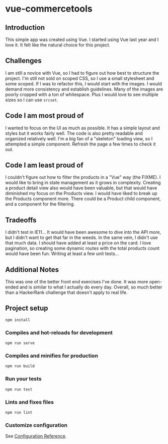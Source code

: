 # vue-commercetools

## Introduction
This simple app was created using Vue.
I started using Vue last year and I love it.
It felt like the natural choice for this project.

## Challenges
I am still a novice with Vue, so I had to figure out how best to structure the project.
I'm still not sold on scoped CSS, so I use a small stylesheet and some scoped.
If I was to refactor this, I would start with the images.
I would demand more consistency and establish guidelines.
Many of the images are poorly cropped with a ton of whitespace.
Plus I would love to see multiple sizes so I can use `srcset`.

## Code I am most proud of
I wanted to focus on the UI as much as possible.
It has a simple layout and styles but it works fairly well.
The code is also pretty readable and organized relatively well.
I'm a big fan of a "skeleton" loading view, so I attempted a simple component.
Refresh the page a few times to check it out.

## Code I am least proud of
I couldn't figure out how to filter the products in a "Vue" way (the FIXME).
I would like to bring in state management as it grows in complexity.
Creating a product detail view also would have been valuable, but that would have diminished my focus on the Products view.
I would have liked to break up the Products component more.
There could be a Product child component, and a component for the filtering.

## Tradeoffs
I didn't test in IE11...
It would have been awesome to dive into the API more, but I didn't want to get that far in the weeds.
In the same vein, I didn't use that much data. I should have added at least a price on the card.
I love pagination, so creating some dynamic routes with the total products count would have been fun.
Writing at least a few unit tests...

## Additional Notes
This was one of the better front end exercises I've done.
It was more open-ended and is similar to what I actually do every day.
Overall, so much better than a HackerRank challenge that doesn't apply to real life.

## Project setup
```
npm install
```

### Compiles and hot-reloads for development
```
npm run serve
```

### Compiles and minifies for production
```
npm run build
```

### Run your tests
```
npm run test
```

### Lints and fixes files
```
npm run lint
```

### Customize configuration
See [Configuration Reference](https://cli.vuejs.org/config/).
